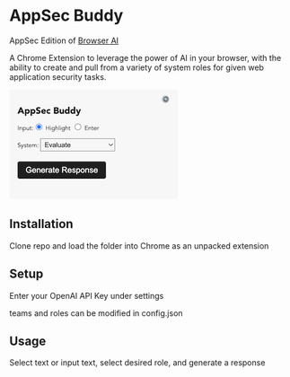 # AppSec Buddy
AppSec Edition of [Browser AI](https://github.com/evanconnelly/browser-ai)

A Chrome Extension to leverage the power of AI in your browser, with the ability to create and pull from a variety of system roles for given web application security tasks. 

![extension screenshot](screenshot.png)

## Installation 
Clone repo and load the folder into Chrome as an unpacked extension 

## Setup
Enter your OpenAI API Key under settings

teams and roles can be modified in config.json

## Usage
Select text or input text, select desired role, and generate a response
